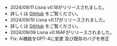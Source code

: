 - 2024/09/11 Lisna v0.18がリリースされました。
 - 詳しくは [GitHub](https://github.com/mirielnet/lisna/releases/tag/0.18) をご覧ください。
- 2024/09/10 Lisna v0.17がリリースされました。
 - 詳しくは [GitHub](https://github.com/mirielnet/lisna/releases/tag/0.17) をご覧ください。
- 2024/09/09 Lisna v0.16AFがリリースされました。
 - Fix: Ai機能をGPT-4に変更 及び既存のバグを修正